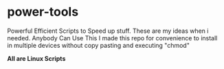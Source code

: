 # power-tools
Powerful Efficient Scripts to Speed up stuff. These are my ideas when i needed. Anybody Can Use This I made this repo for convenience to install in multiple devices without copy pasting and executing "chmod"

**All are Linux Scripts** 
